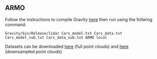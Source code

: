 

## ARMO
Follow the instructions to compile Gravity [here](https://github.com/coin-or/Gravity) then run using the follwing command:

`Gravity/bin/Release/lidar Cars_model.txt Cars_data.txt Cars_model_sub.txt Cars_data_sub.txt ARMO local`

Datasets can be downloaded [here](https://c6cff554-9579-44a7-959e-fab75fd5d22a.usrfiles.com/archives/c6cff5_402c21969b5d4bc49a340f97607027b1.zip) (full point clouds) and [here](https://c6cff554-9579-44a7-959e-fab75fd5d22a.usrfiles.com/archives/c6cff5_e271c09cc9824d0686aed597678615ec.zip) (downsampled point clouds)

